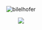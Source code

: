 <div align="center">
  <p><img align="center" src="https://github-readme-stats.vercel.app/api?username=bilelhofer&show_icons=true&locale=en" alt="bilelhofer"/></p>
  <p><img align="center" src="https://github-readme-stats.vercel.app/api/top-langs?username=BilelHofer&show_icons=true"/></p>
</div>

